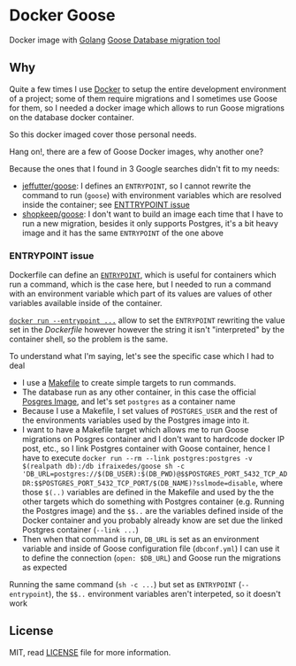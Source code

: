 Docker Goose
============

Docker image with [Golang](https://golang.org/) [Goose Database migration tool](https://bitbucket.org/liamstask/goose)

## Why

Quite a few times I use [Docker](https://www.docker.com/) to setup the entire development environment of a project; some of them require migrations and I sometimes use Goose for them, so I needed a docker image which allows to run Goose migrations on the database docker container.

So this docker imaged cover those personal needs.

Hang on!, there are a few of Goose Docker images, why another one?

Because the ones that I found in 3 Google searches didn't fit to my needs:

* [jeffutter/goose](https://github.com/jeffutter/goose-docker): I defines an `ENTRYPOINT`, so I cannot rewrite the command to run (`goose`) with environment variables which are resolved inside the container; see [ENTTRYPOINT issue](#entrypoint-issue)
* [shopkeep/goose](https://github.com/shopkeep/goose): I don't want to build an image each time that I have to run a new migration, besides it only supports Postgres, it's a bit heavy image and it has the same `ENTRYPOINT` of the one above


### ENTRYPOINT issue

Dockerfile can define an [`ENTRYPOINT`](https://docs.docker.com/engine/reference/builder/#entrypoint), which is useful for containers which run a command, which is the case here, but I needed to run a command with an environment variable which part of its values are values of other variables available inside of the container.

[`docker run --entrypoint ...`](https://docs.docker.com/engine/reference/run/#entrypoint-default-command-to-execute-at-runtime) allow to set the `ENTRYPOINT` rewriting the value set in the _Dockerfile_ however however the string it isn't "interpreted" by the container shell, so the problem is the same.

To understand what I'm saying, let's see the specific case which I had to deal

* I use a [Makefile](https://en.wikipedia.org/wiki/Makefile) to create simple targets to run commands.
* The database run as any other container, in this case the official [Posgres Image](https://hub.docker.com/_/postgres/), and let's set `postgres` as a container name
* Because I use a Makefile, I set values of `POSTGRES_USER` and the rest of the environments variables used by the Postgres image into it.
* I want to have a Makefile target which allows me to run Goose migrations on Posgres container and I don't want to hardcode docker IP post, etc., so I link Postgres container with Goose container, hence I have to execute
 `docker run --rm --link postgres:postgres -v $(realpath db):/db ifraixedes/goose sh -c 'DB_URL=postgres://$(DB_USER):$(DB_PWD)@$$POSTGRES_PORT_5432_TCP_ADDR:$$POSTGRES_PORT_5432_TCP_PORT/$(DB_NAME)?sslmode=disable`, where those `$(..)` variables are defined in the Makefile and used by the the other targets which do something with Postgres container (e.g. Running the Postgres image) and the `$$..` are the variables defined inside of the Docker container and you probably already know are set due the linked Postgres container (`--link ...`)
* Then when that command is run, `DB_URL` is set as an environment variable and inside of Goose configuration file (`dbconf.yml`) I can use it to define the connection (`open: $DB_URL`) and Goose run the migrations as expected

Running the same command (`sh -c ...`) but set as `ENTRYPOINT` (`--entrypoint`), the `$$..` environment variables aren't interpeted, so it doesn't work


## License

MIT, read [LICENSE](https://github.com/ifraixedes/docker-goose/blob/master/LICENSE) file for more information.
